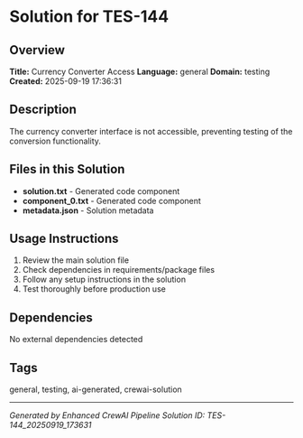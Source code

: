# Solution for TES-144

## Overview
**Title:** Currency Converter Access
**Language:** general
**Domain:** testing
**Created:** 2025-09-19 17:36:31

## Description
The currency converter interface is not accessible, preventing testing of the conversion functionality.

## Files in this Solution
- **solution.txt** - Generated code component
- **component_0.txt** - Generated code component
- **metadata.json** - Solution metadata

## Usage Instructions
1. Review the main solution file
2. Check dependencies in requirements/package files
3. Follow any setup instructions in the solution
4. Test thoroughly before production use

## Dependencies
No external dependencies detected

## Tags
general, testing, ai-generated, crewai-solution

---
*Generated by Enhanced CrewAI Pipeline*
*Solution ID: TES-144_20250919_173631*
